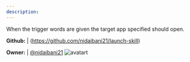```yaml
---
description: 
---
```

When the trigger words are given the target app specified should open.

**Github:** | (https://github.com/nidaibani21/launch-skill)

**Owner:** | [@nidaibani21](https://github.com/nidaibani21) ![avatart](https://avatars2.githubusercontent.com/u/25983676?v=4)

